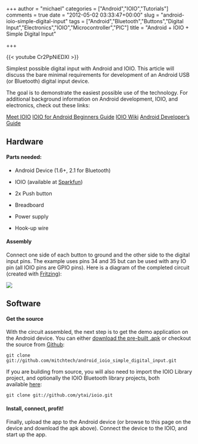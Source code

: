 +++
author = "michael"
categories = ["Android","IOIO","Tutorials"]
comments = true
date = "2012-05-02 03:33:47+00:00"
slug = "android-ioio-simple-digital-input"
tags = ["Android","Bluetooth","Buttons","Digital Input","Electronics","IOIO","Microcontroller","PIC"]
title = "Android + IOIO + Simple Digital Input"

+++

{{< youtube Cr2PpNiEDXI >}}

Simplest possible digital input with Android and IOIO. This article will discuss the bare minimal requirements for development of an Android USB (or Bluetooth) digital input device.

The goal is to demonstrate the easiest possible use of the technology. For additional background information on Android development, IOIO, and electronics, check out these links:

[Meet IOIO](http://ytai-mer.blogspot.com/2011/04/meet-ioio-io-for-android.html)
[IOIO for Android Beginners Guide](http://www.sparkfun.com/tutorials/280)
[IOIO Wiki](https://github.com/ytai/ioio/wiki)
[Android Developer’s Guide](http://developer.android.com/guide/index.html)

## Hardware

#### Parts needed:

  * Android Device (1.6+, 2.1 for Bluetooth)

  * IOIO (available at [Sparkfun](http://www.sparkfun.com/products/10748))

  * 2x Push button

  * Breadboard

  * Power supply

  * Hook-up wire

#### Assembly

Connect one side of each button to ground and the other side to the digital input pins. The example uses pins 34 and 35 but can be used with any IO pin (all IOIO pins are GPIO pins). Here is a diagram of the completed circuit (created with [Fritzing](http://fritzing.org/)):

[![](http://mitchtech.net/wp-content/uploads/2012/05/ioio_simple_digital_input.png)](http://mitchtech.net/wp-content/uploads/2012/05/ioio_simple_digital_input.png)

## Software

#### Get the source

With the circuit assembled, the next step is to get the demo application on the Android device. You can either [download the pre-built .apk](http://mitch-tech.appspot.com/ioio/IOIOSimpleDigitalInput.apk) or checkout the source from [Github](https://github.com/mitchtech/android_ioio_simple_digital_input):

```
git clone git://github.com/mitchtech/android_ioio_simple_digital_input.git
```

If you are building from source, you will also need to import the IOIO Library project, and optionally the IOIO Bluetooth library projects, both available [here](https://github.com/ytai/ioio):

```
git clone git://github.com/ytai/ioio.git
```

#### Install, connect, profit!

Finally, upload the app to the Android device (or browse to this page on the device and download the apk above). Connect the device to the IOIO, and start up the app.

